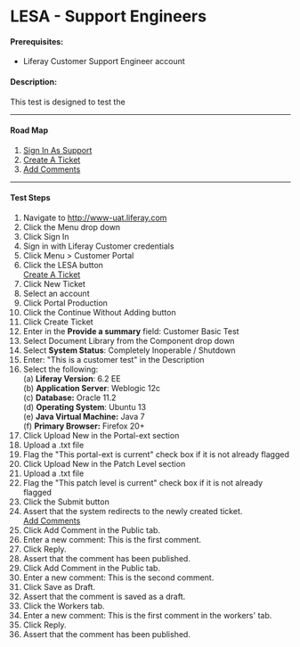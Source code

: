LESA - Support Engineers
========================

#### Prerequisites: ####
* Liferay Customer Support Engineer account


#### Description: ####
This test is designed to test the 
****

#### Road Map ####
1. [Sign In As Support](#SignInAsSupport)
1. [Create A Ticket](#CreateATicket)
1. [Add Comments](#AddComments)


****

#### Test Steps ####
1. <a href="#SignInAsSupport" name="SignInAsSupport"></a>Navigate to http://www-uat.liferay.com
1. Click the Menu drop down
1. Click Sign In
1. Sign in with Liferay Customer credentials
1. Click Menu > Customer Portal
1. Click the LESA button    
<a href="#CreateATicket" name="CreateATicket">Create A Ticket</a>
1. Click New Ticket
1. Select an account
1. Click Portal Production
1. Click the Continue Without Adding button
1. Click Create Ticket
1. Enter in the <b>Provide a summary</b> field: Customer Basic Test
1. Select Document Library from the Component drop down
1. Select <b>System Status</b>: Completely Inoperable / Shutdown    
1. Enter: "This is a customer test" in the Description
1. Select the following:    
	(a) **Liferay Version**:	 6.2 EE    
	(b) **Application Server**:	Weblogic 12c    
	(c) **Database:**			Oracle 11.2    
	(d) **Operating System**:	Ubuntu 13    
	(e) **Java Virtual Machine:**	Java 7    
	(f) **Primary Browser:**		Firefox 20+
1. Click Upload New in the Portal-ext section
1. Upload a .txt file
1. Flag the "This portal-ext is current" check box if it is not already flagged
1. Click Upload New in the Patch Level section
1. Upload a .txt file
1. Flag the "This patch level is current" check box if it is not already flagged
1. Click the Submit button
1. Assert that the system redirects to the newly created ticket.    
<a href="#AddComments" name="AddComments">Add Comments</a>
1. Click Add Comment in the Public tab.
1. Enter a new comment: This is the first comment.
1. Click Reply.
1. Assert that the comment has been published.
1. Click Add Comment in the Public tab.
1. Enter a new comment: This is the second comment.
1. Click Save as Draft.
1. Assert that the comment is saved as a draft.
1. Click the Workers tab.
1. Enter a new comment: This is the first comment in the workers' tab.
1. Click Reply.
1. Assert that the comment has been published.
